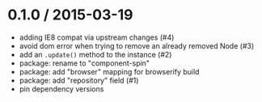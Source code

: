 
0.1.0 / 2015-03-19
==================

  * adding IE8 compat via upstream changes (#4)
  * avoid dom error when trying to remove an already removed Node (#3)
  * add an `.update()` method to the instance (#2)
  * package: rename to "component-spin"
  * package: add "browser" mapping for browserify build
  * package: add "repository" field (#1)
  * pin dependency versions
